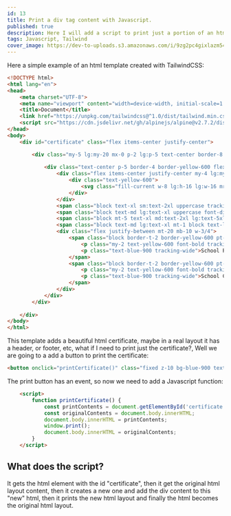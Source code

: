 ```yaml
---
id: 13
title: Print a div tag content with Javascript.
published: true
description: Here I will add a script to print just a portion of an html page.
tags: Javascript, Tailwind
cover_image: https://dev-to-uploads.s3.amazonaws.com/i/9zg2pc4gixlazm54nvj3.png
---
```


Here a simple example of an html template created with TailwindCSS:

```html
<!DOCTYPE html>
<html lang="en">
<head>
    <meta charset="UTF-8">
    <meta name="viewport" content="width=device-width, initial-scale=1.0">
    <title>Document</title>
    <link href="https://unpkg.com/tailwindcss@^1.0/dist/tailwind.min.css" rel="stylesheet">
    <script src="https://cdn.jsdelivr.net/gh/alpinejs/alpine@v2.7.2/dist/alpine.min.js" defer></script>
</head>
<body>
    <div id="certificate" class="flex items-center justify-center">

        <div class="my-5 lg:my-20 mx-0 p-2 lg:p-5 text-center border-8 border-blue-900 w-full lg:max-w-screen-lg z-10 bg-white">
    
            <div class="text-center p-5 border-4 border-yellow-600 flex flex-col items-center justify-center" >
                <div class="flex items-center justify-center my-4 lg:my-2">
                    <div class="text-yellow-600">
                        <svg class="fill-current w-8 lg:h-16 lg:w-16 mr-4" fill="currentColor" viewBox="0 0 20 20" xmlns="http://www.w3.org/2000/svg"><path d="M9.049 2.927c.3-.921 1.603-.921 1.902 0l1.07 3.292a1 1 0 00.95.69h3.462c.969 0 1.371 1.24.588 1.81l-2.8 2.034a1 1 0 00-.364 1.118l1.07 3.292c.3.921-.755 1.688-1.54 1.118l-2.8-2.034a1 1 0 00-1.175 0l-2.8 2.034c-.784.57-1.838-.197-1.539-1.118l1.07-3.292a1 1 0 00-.364-1.118L2.98 8.72c-.783-.57-.38-1.81.588-1.81h3.461a1 1 0 00.951-.69l1.07-3.292z"></path></svg>
                    </div>
                </div>
                <span class="block text-xl sm:text-2xl uppercase tracking-tighter font-bold text-pink my-6 text-yellow-600">Certificate of Appreciation</span>
                <span class="block text-md lg:text-xl uppercase font-display font-bold text-blue-900 tracking-tighter my-6">Silton High School awards</span>
                <span class="block mt-5 text-xl md:text-2xl lg:text-5xl text-pink uppercase text-yellow-600"><b>Emily Bryant</b></span><br/><br/>
                <span class="block text-md lg:text-xl mt-1 block text-light font-display tracking-wide my-6 text-blue-900">For imparting valuable insights during the 32nd Commencement Ceremony.</span>
                <div class="flex justify-between mt-20 mb-10 w-3/4">
                    <span class="block border-t-2 border-yellow-600 pt-4">
                        <p class="my-2 text-yellow-600 font-bold tracking-wider">Adora Montminy</p>
                        <p class="text-blue-900 tracking-wide">School Principal</p>
                    </span>
                    <span class="block border-t-2 border-yellow-600 pt-4">
                        <p class="my-2 text-yellow-600 font-bold tracking-wider">Nick Fletcher</p>
                        <p class="text-blue-900 tracking-wide">School Coordinator</p>
                    </span>
                </div>
            </div>
        </div>
    
    </div>  
</body>
</html>
```


This template adds a beautiful html certificate, maybe in a real layout it has a header, or footer, etc, what if I need to print just the certificate?, Well we are going to a add a button to print the certificate:

```html
<button onclick="printCertificate()" class="fixed z-10 bg-blue-900 text-white bottom-0 right-0 m-10 py-2 px-4 rounded-full shadow-xl hover:text-yellow-600 focus:outline-none">Print</button>
``` 

The print button has an event, so now we need to add a Javascript function:


```html
    <script>
        function printCertificate() {
            const printContents = document.getElementById('certificate').innerHTML;
            const originalContents = document.body.innerHTML;
            document.body.innerHTML = printContents;
            window.print();
            document.body.innerHTML = originalContents;
        }
    </script>
```

## What does the script?

It gets the html element with the id "certificate", then it get the original html layout content, then it creates a new one and add the div content to this "new" html, then it prints the new html layout and finally the html becomes the original html layout.

